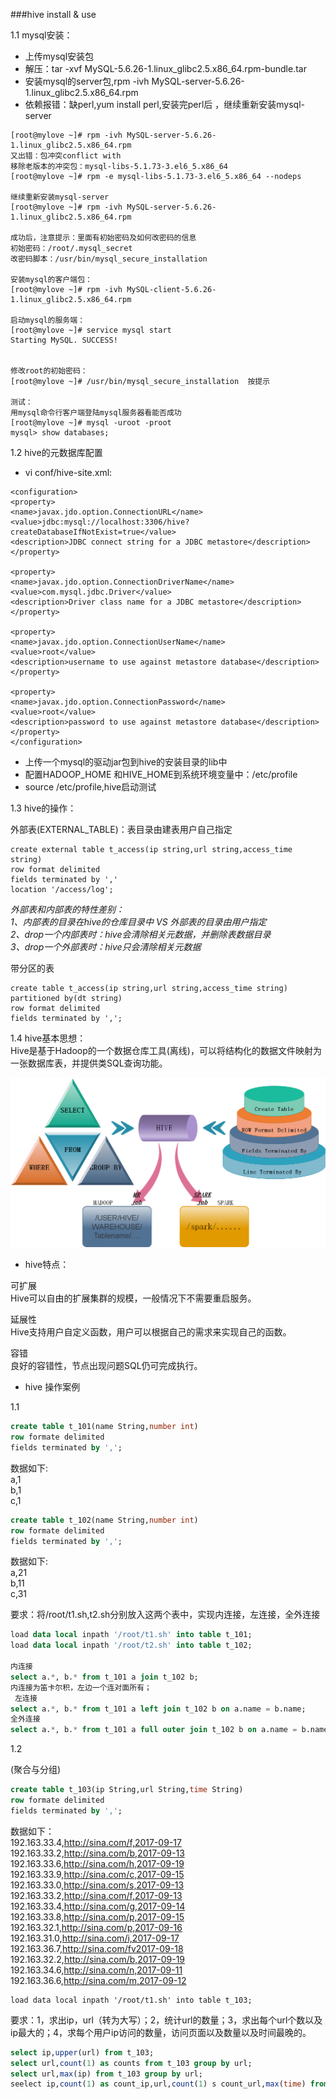 ###hive install & use

1.1 mysql安装：  


* 上传mysql安装包  
* 解压：tar -xvf MySQL-5.6.26-1.linux_glibc2.5.x86_64.rpm-bundle.tar   
* 安装mysql的server包,rpm -ivh MySQL-server-5.6.26-1.linux_glibc2.5.x86_64.rpm   
* 依赖报错：缺perl,yum install perl,安装完perl后 ，继续重新安装mysql-server

```
[root@mylove ~]# rpm -ivh MySQL-server-5.6.26-1.linux_glibc2.5.x86_64.rpm   
又出错：包冲突conflict with  
移除老版本的冲突包：mysql-libs-5.1.73-3.el6_5.x86_64
[root@mylove ~]# rpm -e mysql-libs-5.1.73-3.el6_5.x86_64 --nodeps  
   
继续重新安装mysql-server  
[root@mylove ~]# rpm -ivh MySQL-server-5.6.26-1.linux_glibc2.5.x86_64.rpm   

成功后，注意提示：里面有初始密码及如何改密码的信息  
初始密码：/root/.mysql_secret    
改密码脚本：/usr/bin/mysql_secure_installation  

安装mysql的客户端包：  
[root@mylove ~]# rpm -ivh MySQL-client-5.6.26-1.linux_glibc2.5.x86_64.rpm  

启动mysql的服务端：  
[root@mylove ~]# service mysql start  
Starting MySQL. SUCCESS!  
 

修改root的初始密码：  
[root@mylove ~]# /usr/bin/mysql_secure_installation  按提示  

测试：  
用mysql命令行客户端登陆mysql服务器看能否成功  
[root@mylove ~]# mysql -uroot -proot  
mysql> show databases;  
```

1.2  hive的元数据库配置

* vi conf/hive-site.xml:

```
<configuration>
<property>
<name>javax.jdo.option.ConnectionURL</name>
<value>jdbc:mysql://localhost:3306/hive?createDatabaseIfNotExist=true</value>
<description>JDBC connect string for a JDBC metastore</description>
</property>

<property>
<name>javax.jdo.option.ConnectionDriverName</name>
<value>com.mysql.jdbc.Driver</value>
<description>Driver class name for a JDBC metastore</description>
</property>

<property>
<name>javax.jdo.option.ConnectionUserName</name>
<value>root</value>
<description>username to use against metastore database</description>
</property>

<property>
<name>javax.jdo.option.ConnectionPassword</name>
<value>root</value>
<description>password to use against metastore database</description>
</property>
</configuration>
```

* 上传一个mysql的驱动jar包到hive的安装目录的lib中  
* 配置HADOOP_HOME 和HIVE_HOME到系统环境变量中：/etc/profile  
* source /etc/profile,hive启动测试


1.3 hive的操作：

外部表(EXTERNAL_TABLE)：表目录由建表用户自己指定 

```
create external table t_access(ip string,url string,access_time string)  
row format delimited  
fields terminated by ','  
location '/access/log';  
```

*外部表和内部表的特性差别：  
1、内部表的目录在hive的仓库目录中 VS 外部表的目录由用户指定  
2、drop一个内部表时：hive会清除相关元数据，并删除表数据目录  
3、drop一个外部表时：hive只会清除相关元数据*

带分区的表
```
create table t_access(ip string,url string,access_time string)
partitioned by(dt string)
row format delimited
fields terminated by ',';
```


1.4 hive基本思想：  
Hive是基于Hadoop的一个数据仓库工具(离线)，可以将结构化的数据文件映射为一张数据库表，并提供类SQL查询功能。

![HIVE](images/hive.png "hive")

* hive特点：   

可扩展   
Hive可以自由的扩展集群的规模，一般情况下不需要重启服务。  

延展性   
Hive支持用户自定义函数，用户可以根据自己的需求来实现自己的函数。  
 
容错   
良好的容错性，节点出现问题SQL仍可完成执行。  



* hive 操作案例

1.1 

```sql
create table t_101(name String,number int)     
row formate delimited     
fields terminated by ',';  
```
数据如下:  
a,1  
b,1  
c,1  

```sql
create table t_102(name String,number int)     
row formate delimited     
fields terminated by ',';  
```
数据如下:  
a,21  
b,11  
c,31  

要求：将/root/t1.sh,t2.sh分别放入这两个表中，实现内连接，左连接，全外连接
```sql
load data local inpath '/root/t1.sh' into table t_101;
load data local inpath '/root/t2.sh' into table t_102;

内连接  
select a.*, b.* from t_101 a join t_102 b;  
内连接为笛卡尔积，左边一个连对面所有；  
 左连接  
select a.*, b.* from t_101 a left join t_102 b on a.name = b.name;  
全外连接  
select a.*, b.* from t_101 a full outer join t_102 b on a.name = b.name;  
```
  
  
1.2

(聚合与分组) 

```sql
create table t_103(ip String,url String,time String)     
row formate delimited     
fields terminated by ',';  
```
数据如下：  
192.163.33.4,http://sina.com/f,2017-09-17  
192.163.33.2,http://sina.com/b,2017-09-13  
192.163.33.6,http://sina.com/h,2017-09-19  
192.163.33.9,http://sina.com/c,2017-09-15  
192.163.33.0,http://sina.com/s,2017-09-13  
192.163.33.2,http://sina.com/f,2017-09-13  
192.163.33.4,http://sina.com/g,2017-09-14  
192.163.33.8,http://sina.com/p,2017-09-15  
192.163.32.1,http://sina.com/p,2017-09-16  
192.163.31.0,http://sina.com/i,2017-09-17  
192.163.36.7,http://sina.com/fv2017-09-18  
192.163.32.2,http://sina.com/b,2017-09-19  
192.163.34.6,http://sina.com/n,2017-09-11   
192.163.36.6,http://sina.com/m,2017-09-12  
```
load data local inpath '/root/t1.sh' into table t_103;
```
要求：1，求出ip，url（转为大写）；2，统计url的数量；3，求出每个url个数以及ip最大的；4，求每个用户ip访问的数量，访问页面以及数量以及时间最晚的。  

```sql
select ip,upper(url) from t_103;
select url,count(1) as counts from t_103 group by url;
select url,max(ip) from t_103 group by url;
seelect ip,count(1) as count_ip,url,count(1) s count_url,max(time) from t_103 group by ip,url;
```
